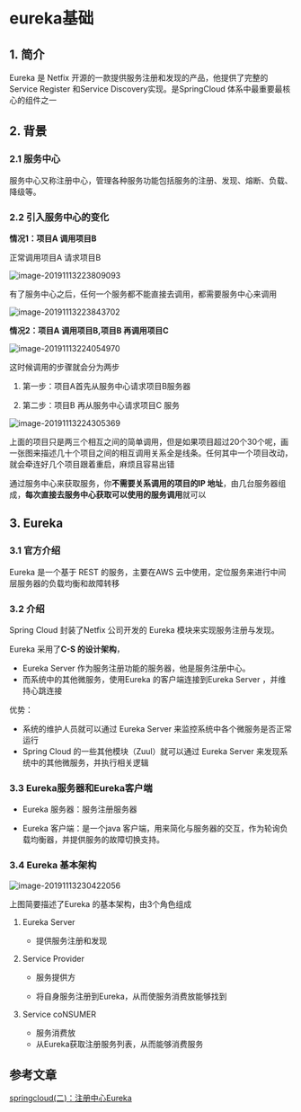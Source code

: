 # eureka基础

## 1. 简介

Eureka 是 Netfix 开源的一款提供服务注册和发现的产品，他提供了完整的 Service Register 和Service Discovery实现。是SpringCloud 体系中最重要最核心的组件之一

## 2. 背景

### 2.1 服务中心

服务中心又称注册中心，管理各种服务功能包括服务的注册、发现、熔断、负载、降级等。

### 2.2 引入服务中心的变化

**情况1：项目A 调用项目B**

正常调用项目A 请求项目B

![image-20191113223809093](https://gitee.com/zszdevelop/blogimage/raw/master/img/image-20191113223809093.png)

有了服务中心之后，任何一个服务都不能直接去调用，都需要服务中心来调用

![image-20191113223843702](https://gitee.com/zszdevelop/blogimage/raw/master/img/image-20191113223843702.png)

**情况2：项目A 调用项目B,项目B 再调用项目C**

![image-20191113224054970](https://gitee.com/zszdevelop/blogimage/raw/master/img/image-20191113224054970.png)

这时候调用的步骤就会分为两步

1. 第一步：项目A首先从服务中心请求项目B服务器

2. 第二步：项目B 再从服务中心请求项目C 服务

   

![image-20191113224305369](https://gitee.com/zszdevelop/blogimage/raw/master/img/image-20191113224305369.png)

上面的项目只是两三个相互之间的简单调用，但是如果项目超过20个30个呢，画一张图来描述几十个项目之间的相互调用关系全是线条。任何其中一个项目改动，就会牵连好几个项目跟着重启，麻烦且容易出错

通过服务中心来获取服务，你**不需要关系调用的项目的IP 地址**，由几台服务器组成，**每次直接去服务中心获取可以使用的服务调用**就可以

## 3. Eureka

### 3.1 官方介绍

Eureka 是一个基于 REST 的服务，主要在AWS 云中使用，定位服务来进行中间层服务器的负载均衡和故障转移

### 3.2 介绍

Spring Cloud 封装了Netfix 公司开发的 Eureka 模块来实现服务注册与发现。

Eureka 采用了**C-S 的设计架构**，

- Eureka Server 作为服务注册功能的服务器，他是服务注册中心。
- 而系统中的其他微服务，使用Eureka 的客户端连接到Eureka Server ，并维持心跳连接

优势：

- 系统的维护人员就可以通过 Eureka Server 来监控系统中各个微服务是否正常运行
- Spring Cloud 的一些其他模块（Zuul）就可以通过 Eureka Server 来发现系统中的其他微服务，并执行相关逻辑

### 3.3 Eureka服务器和Eureka客户端

- Eureka 服务器：服务注册服务器

- Eureka 客户端：是一个java 客户端，用来简化与服务器的交互，作为轮询负载均衡器，并提供服务的故障切换支持。

### 3.4 Eureka 基本架构

![image-20191113230422056](https://gitee.com/zszdevelop/blogimage/raw/master/img/image-20191113230422056.png)

上图简要描述了Eureka 的基本架构，由3个角色组成

1. Eureka Server

   - 提供服务注册和发现

2. Service Provider

   - 服务提供方

   - 将自身服务注册到Eureka，从而使服务消费放能够找到

3. Service coNSUMER

   - 服务消费放
   - 从Eureka获取注册服务列表，从而能够消费服务

   

## 参考文章

[springcloud(二)：注册中心Eureka](http://www.ityouknow.com/springcloud/2017/05/10/springcloud-eureka.html)